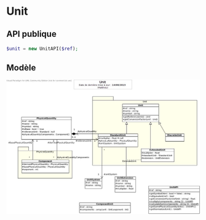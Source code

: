 # Unit

## API publique

```php
$unit = new UnitAPI($ref);
```

## Modèle

![Diagramme de classes](DC.jpg)

